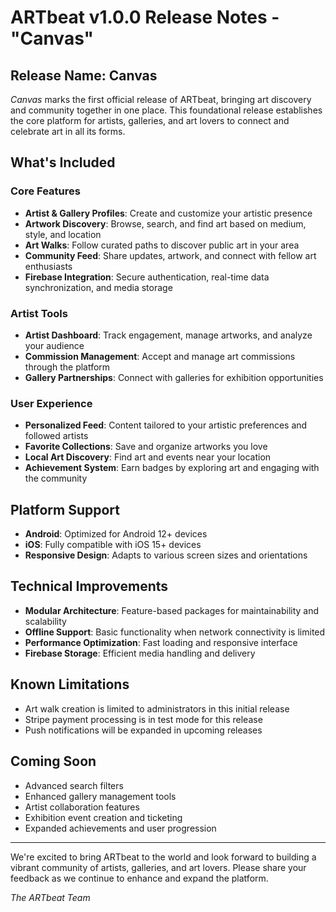 # ARTbeat v1.0.0 Release Notes - "Canvas"

## Release Name: Canvas

*Canvas* marks the first official release of ARTbeat, bringing art discovery and community together in one place. This foundational release establishes the core platform for artists, galleries, and art lovers to connect and celebrate art in all its forms.

## What's Included

### Core Features
- **Artist & Gallery Profiles**: Create and customize your artistic presence
- **Artwork Discovery**: Browse, search, and find art based on medium, style, and location
- **Art Walks**: Follow curated paths to discover public art in your area
- **Community Feed**: Share updates, artwork, and connect with fellow art enthusiasts
- **Firebase Integration**: Secure authentication, real-time data synchronization, and media storage

### Artist Tools
- **Artist Dashboard**: Track engagement, manage artworks, and analyze your audience
- **Commission Management**: Accept and manage art commissions through the platform
- **Gallery Partnerships**: Connect with galleries for exhibition opportunities

### User Experience
- **Personalized Feed**: Content tailored to your artistic preferences and followed artists
- **Favorite Collections**: Save and organize artworks you love
- **Local Art Discovery**: Find art and events near your location
- **Achievement System**: Earn badges by exploring art and engaging with the community

## Platform Support
- **Android**: Optimized for Android 12+ devices
- **iOS**: Fully compatible with iOS 15+ devices
- **Responsive Design**: Adapts to various screen sizes and orientations

## Technical Improvements
- **Modular Architecture**: Feature-based packages for maintainability and scalability
- **Offline Support**: Basic functionality when network connectivity is limited
- **Performance Optimization**: Fast loading and responsive interface
- **Firebase Storage**: Efficient media handling and delivery

## Known Limitations
- Art walk creation is limited to administrators in this initial release
- Stripe payment processing is in test mode for this release
- Push notifications will be expanded in upcoming releases

## Coming Soon
- Advanced search filters
- Enhanced gallery management tools
- Artist collaboration features
- Exhibition event creation and ticketing
- Expanded achievements and user progression

---

We're excited to bring ARTbeat to the world and look forward to building a vibrant community of artists, galleries, and art lovers. Please share your feedback as we continue to enhance and expand the platform.

*The ARTbeat Team*
